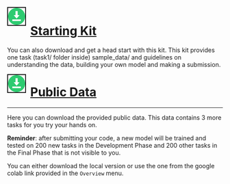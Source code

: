 <img src="https://raw.githubusercontent.com/fnachalearn/style-trans-fair/branch_khuong/images/download-flat.png" width=40 ALIGN="left" style='margin-right:10px; border-style: solid; border-width: 2px;' alt='logo'>

# [Starting Kit](https://www.codabench.org/datasets/download/23ea4d89-6455-4762-b7f9-78c53cea39a8/)

You can also download and get a head start with this kit. This kit provides one task (task1/ folder inside) sample_data/ and guidelines on understanding the data, building your own model and making a submission.

<img src="https://raw.githubusercontent.com/fnachalearn/style-trans-fair/branch_khuong/images/download-flat.png" width=40 ALIGN="left" style='margin-right:10px; border-style: solid; border-width: 2px;' alt='logo'>

# [Public Data](https://www.codabench.org/datasets/download/6022be01-9391-4068-b8db-98e42b886e57/)

---

Here you can download the provided public data. This data contains 3 more tasks for you try your hands on.

**Reminder**: after submitting your code, a new model will be trained and tested on 200 new tasks in the Development Phase and 200 other tasks in the Final Phase that is not visible to you.

You can either download the local version or use the one from the google colab link provided in the `Overview` menu.